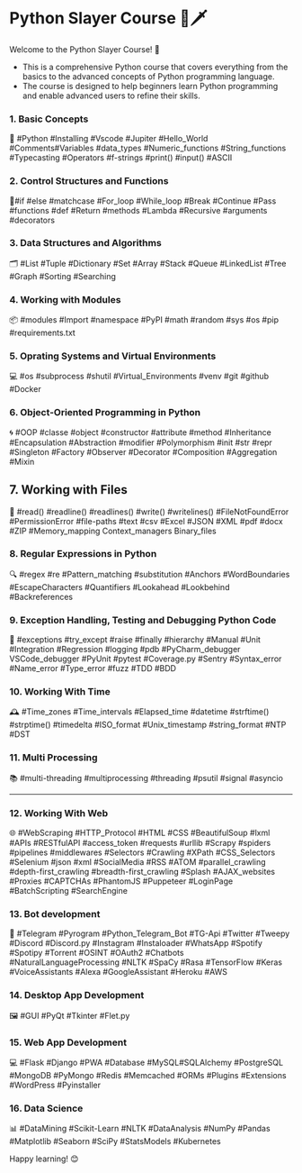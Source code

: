 # Python Slayer Course 🐍🗡️

Welcome to the Python Slayer Course! 🎉
- This is a comprehensive Python course that covers everything from the basics to the advanced concepts of Python programming language.
- The course is designed to help beginners learn Python programming and enable advanced users to refine their skills.

### 1. Basic Concepts 
💾 #Python #Installing #Vscode #Jupiter #Hello_World #Comments#Variables #data_types #Numeric_functions #String_functions #Typecasting #Operators #f-strings #print() #input() #ASCII 

### 2. Control Structures and Functions 
🚦#if #else #matchcase #For_loop #While_loop #Break #Continue #Pass #functions #def #Return #methods #Lambda #Recursive #arguments #decorators 

### 3. Data Structures and Algorithms 
🗂️ #List #Tuple #Dictionary #Set #Array #Stack #Queue #LinkedList #Tree #Graph #Sorting #Searching  

### 4. Working with Modules 
📦 #modules #Import #namespace #PyPI  #math #random #sys #os #pip #requirements.txt

### 5. Oprating Systems and Virtual Environments
💻 #os #subprocess #shutil #Virtual_Environments #venv #git #github #Docker

### 6. Object-Oriented Programming in Python 
🌀 #OOP #classe #object #constructor #attribute #method #Inheritance #Encapsulation #Abstraction #modifier #Polymorphism #init #str #repr #Singleton #Factory #Observer #Decorator #Composition #Aggregation #Mixin

## 7. Working with Files 
📁 #read() #readline() #readlines() #write() #writelines() #FileNotFoundError #PermissionError #file-paths #text #csv #Excel #JSON #XML #pdf #docx #ZIP #Memory_mapping Context_managers Binary_files

### 8. Regular Expressions in Python 
🔍 #regex #re #Pattern_matching #substitution #Anchors #WordBoundaries #EscapeCharacters #Quantifiers #Lookahead #Lookbehind #Backreferences

### 9. Exception Handling, Testing and Debugging Python Code 
🐛 #exceptions #try_except #raise #finally #hierarchy #Manual #Unit #Integration #Regression #logging #pdb #PyCharm_debugger VSCode_debugger #PyUnit #pytest #Coverage.py #Sentry #Syntax_error #Name_error #Type_error #fuzz #TDD #BDD

### 10. Working With Time
🕰️ #Time_zones #Time_intervals #Elapsed_time #datetime #strftime() #strptime() #timedelta #ISO_format #Unix_timestamp #string_format #NTP #DST

### 11. Multi Processing
📚 #multi-threading #multiprocessing #threading #psutil #signal #asyncio 

------

### 12. Working With Web
🌐 #WebScraping #HTTP_Protocol #HTML #CSS #BeautifulSoup #lxml #APIs #RESTfulAPI #access_token #requests #urllib #Scrapy #spiders #pipelines #middlewares #Selectors #Crawling #XPath #CSS_Selectors #Selenium #json #xml #SocialMedia #RSS #ATOM #parallel_crawling #depth-first_crawling #breadth-first_crawling #Splash #AJAX_websites #Proxies #CAPTCHAs #PhantomJS #Puppeteer #LoginPage #BatchScripting #SearchEngine

### 13. Bot development 
🤖 #Telegram #Pyrogram #Python_Telegram_Bot #TG-Api #Twitter #Tweepy #Discord #Discord.py #Instagram #Instaloader #WhatsApp #Spotify #Spotipy #Torrent #OSINT #OAuth2 #Chatbots #NaturalLanguageProcessing #NLTK #SpaCy #Rasa #TensorFlow #Keras #VoiceAssistants #Alexa #GoogleAssistant #Heroku #AWS 

### 14. Desktop App Development
🖼️ #GUI #PyQt #Tkinter #Flet.py 

### 15. Web App Development 
💻 #Flask #Django #PWA #Database #MySQL#SQLAlchemy #PostgreSQL #MongoDB #PyMongo #Redis #Memcached #ORMs  #Plugins #Extensions #WordPress #Pyinstaller
 
### 16. Data Science
📊 #DataMining #Scikit-Learn #NLTK #DataAnalysis #NumPy #Pandas #Matplotlib #Seaborn #SciPy #StatsModels #Kubernetes


Happy learning! 😊
